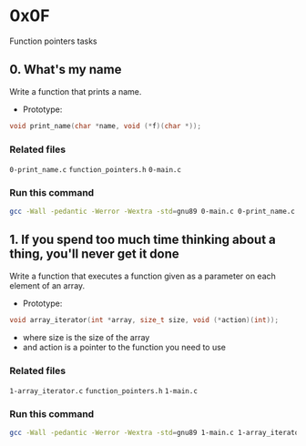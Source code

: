 # 0x0F
Function pointers tasks

## 0. What's my name
Write a function that prints a name.
- Prototype:
```C
void print_name(char *name, void (*f)(char *));
```

### Related files
`0-print_name.c` `function_pointers.h` `0-main.c`

### Run this command
```bash
gcc -Wall -pedantic -Werror -Wextra -std=gnu89 0-main.c 0-print_name.c -o a && ./a
```

## 1. If you spend too much time thinking about a thing, you'll never get it done
Write a function that executes a function given as a parameter on each element of an array.
- Prototype:
```C
void array_iterator(int *array, size_t size, void (*action)(int));
```
- where size is the size of the array
- and action is a pointer to the function you need to use

### Related files
`1-array_iterator.c` `function_pointers.h` `1-main.c`

### Run this command
```bash
gcc -Wall -pedantic -Werror -Wextra -std=gnu89 1-main.c 1-array_iterator.c -o b && ./b
```


